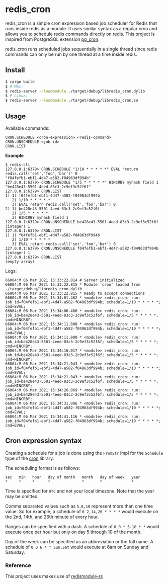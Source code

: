 # redis_cron

redis_cron is a simple cron expression based job scheduler for Redis that runs
inside redis as a module. It uses similar syntax as a regular cron and allows
you to schedule redis commands directly on redis. This project is inspired from
PostgreSQL extension [pg_cron](https://github.com/citusdata/pg_cron).

redis_cron runs scheduled jobs sequentially in a single thread since redis
commands can only be run by one thread at a time inside redis.

## Install

```sh
$ cargo build
$ # Mac:
$ redis-server --loadmodule ./target/debug/libredis_cron.dylib
$ # Linux:
$ redis-server --loadmodule ./target/debug/libredis_cron.so
```

## Usage

Available commands:

```
CRON.SCHEDULE <cron-expression> <redis-command>
CRON.UNSCHEDULE <job-id>
CRON.LIST
```

**Example**

```
$ redis-cli
127.0.0.1:6379> CRON.SCHEDULE "1/10 * * * * *" EVAL "return redis.call('set','foo','bar')" 0
"f04fefb1-ebf1-4d47-a582-f04963df994b"
127.0.0.1:6379> CRON.SCHEDULE "1/5 * * * * *" HINCRBY myhash field 1
"be428e43-5501-4eed-83c3-2c9ef3c52f6f"
127.0.0.1:6379> CRON.LIST
1) 1) f04fefb1-ebf1-4d47-a582-f04963df994b
   2) 1/10 * * * * *
   3) EVAL return redis.call('set','foo','bar') 0
2) 1) be428e43-5501-4eed-83c3-2c9ef3c52f6f
   2) 1/5 * * * * *
   3) HINCRBY myhash field 1
127.0.0.1:6379> CRON.UNSCHEDULE be428e43-5501-4eed-83c3-2c9ef3c52f6f
(integer) 1
127.0.0.1:6379> CRON.LIST
1) 1) f04fefb1-ebf1-4d47-a582-f04963df994b
   2) 1/10 * * * * *
   3) EVAL return redis.call('set','foo','bar') 0
127.0.0.1:6379> CRON.UNSCHEDULE f04fefb1-ebf1-4d47-a582-f04963df994b
(integer) 1
127.0.0.1:6379> CRON.LIST
(empty array)
```

Logs:

```log
66004:M 06 Mar 2021 15:33:22.814 # Server initialized
66004:M 06 Mar 2021 15:33:22.815 * Module 'cron' loaded from ./target/debug/libredis_cron.dylib
66004:M 06 Mar 2021 15:33:22.815 * Ready to accept connections
66004:M 06 Mar 2021 15:34:01.462 * <module> redis_cron: run: job_id=f04fefb1-ebf1-4d47-a582-f04963df994b; schedule=1/10 * * * * *; cmd=EVAL;
66004:M 06 Mar 2021 15:34:06.486 * <module> redis_cron: run: job_id=be428e43-5501-4eed-83c3-2c9ef3c52f6f; schedule=1/5 * * * * *; cmd=HINCRBY;
66004:M 06 Mar 2021 15:34:11.000 * <module> redis_cron: run: job_id=f04fefb1-ebf1-4d47-a582-f04963df994b; schedule=1/10 * * * * *; cmd=EVAL;
66004:M 06 Mar 2021 15:34:11.000 * <module> redis_cron: run: job_id=be428e43-5501-4eed-83c3-2c9ef3c52f6f; schedule=1/5 * * * * *; cmd=HINCRBY;
66004:M 06 Mar 2021 15:34:16.017 * <module> redis_cron: run: job_id=be428e43-5501-4eed-83c3-2c9ef3c52f6f; schedule=1/5 * * * * *; cmd=HINCRBY;
66004:M 06 Mar 2021 15:34:21.043 * <module> redis_cron: run: job_id=f04fefb1-ebf1-4d47-a582-f04963df994b; schedule=1/10 * * * * *; cmd=EVAL;
66004:M 06 Mar 2021 15:34:21.043 * <module> redis_cron: run: job_id=be428e43-5501-4eed-83c3-2c9ef3c52f6f; schedule=1/5 * * * * *; cmd=HINCRBY;
66004:M 06 Mar 2021 15:34:26.069 * <module> redis_cron: run: job_id=be428e43-5501-4eed-83c3-2c9ef3c52f6f; schedule=1/5 * * * * *; cmd=HINCRBY;
66004:M 06 Mar 2021 15:34:31.086 * <module> redis_cron: run: job_id=f04fefb1-ebf1-4d47-a582-f04963df994b; schedule=1/10 * * * * *; cmd=EVAL;
66004:M 06 Mar 2021 15:34:41.116 * <module> redis_cron: run: job_id=f04fefb1-ebf1-4d47-a582-f04963df994b; schedule=1/10 * * * * *; cmd=EVAL;
```

## Cron expression syntax

Creating a schedule for a job is done using the `FromStr` impl for the
`Schedule` type of the [cron](https://github.com/zslayton/cron) library.

The scheduling format is as follows:

```text
sec   min   hour   day of month   month   day of week   year
*     *     *      *              *       *             *
```

Time is specified for `UTC` and not your local timezone. Note that the year may
be omitted.

Comma separated values such as `5,8,10` represent more than one time value. So
for example, a schedule of `0 2,14,26 * * * *` would execute on the 2nd, 14th,
and 26th minute of every hour.

Ranges can be specified with a dash. A schedule of `0 0 * 5-10 * *` would
execute once per hour but only on day 5 through 10 of the month.

Day of the week can be specified as an abbreviation or the full name. A
schedule of `0 0 6 * * Sun,Sat` would execute at 6am on Sunday and Saturday.

### Reference

This project uses makes use of [redismodule-rs](https://github.com/RedisLabsModules/redismodule-rs)
